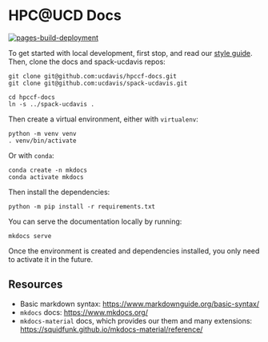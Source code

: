 # HPC@UCD Docs

[![pages-build-deployment](https://github.com/ucdavis/hpccf-docs/actions/workflows/pages/pages-build-deployment/badge.svg)](https://github.com/ucdavis/hpccf-docs/actions/workflows/pages/pages-build-deployment)

To get started with local development, first stop, and read our [style guide](docs.hpc.ucdavis.edu/meta/style). 
Then, clone the docs and spack-ucdavis repos:

    git clone git@github.com:ucdavis/hpccf-docs.git
    git clone git@github.com:ucdavis/spack-ucdavis.git

    cd hpccf-docs
    ln -s ../spack-ucdavis .

Then create a virtual environment, either with `virtualenv`:

    python -m venv venv
    . venv/bin/activate

Or with `conda`:

    conda create -n mkdocs
    conda activate mkdocs

Then install the dependencies:

    python -m pip install -r requirements.txt

You can serve the documentation locally by running:

    mkdocs serve

Once the environment is created and dependencies installed, you only need to activate it in the future.

## Resources

-   Basic markdown syntax: https://www.markdownguide.org/basic-syntax/
-   `mkdocs` docs: https://www.mkdocs.org/
-   `mkdocs-material` docs, which provides our them and many extensions:
    https://squidfunk.github.io/mkdocs-material/reference/
